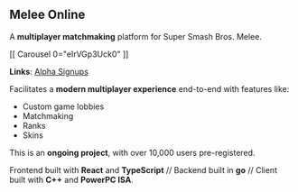 ## Melee Online

A **multiplayer matchmaking** platform for Super Smash Bros. Melee.

[[ Carousel 0="eIrVGp3Uck0" ]]

**Links**: [Alpha Signups](http://meleeonline.net/)

Facilitates a **modern multiplayer experience** end-to-end with features like:

  - Custom game lobbies
  - Matchmaking
  - Ranks
  - Skins

This is an **ongoing project**, with over 10,000 users pre-registered.

Frontend built with **React** and **TypeScript** // Backend built in **go** // Client built with **C++** and **PowerPC ISA**.
